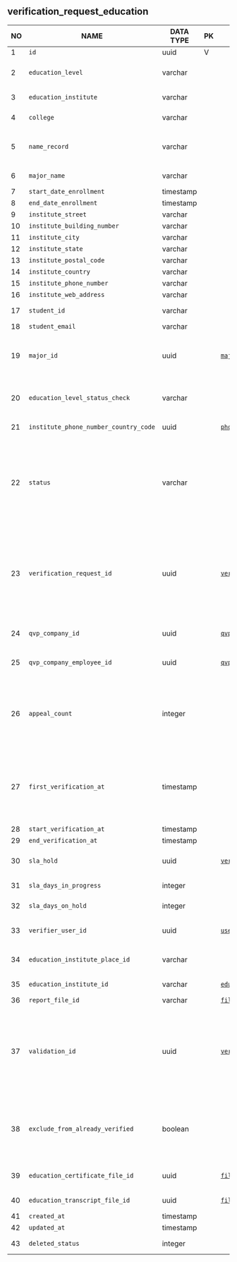 verification_request_education
----------------------------


NO | NAME | DATA TYPE | PK | FK | DESCRIPTION  | COMMENTS          
---|------|-----------|----|----|--------------|----------
1|`id` | uuid | V |  | 
2|`education_level` | varchar |  |  | One of: Diploma, Bachelor, Masters, Doctoral
3|`education_institute` | varchar |  |  | Name of education institute
4|`college` | varchar |  |  | Name of the college
5|`name_record` | varchar |  |  | Aplicant (former student) name as it is written in the educ. certificate
6|`major_name` | varchar |  |  | Major (specialization)
7|`start_date_enrollment` | timestamp |  |  | 
8|`end_date_enrollment` | timestamp |  |  | 
9|`institute_street` | varchar |  |  | 
10|`institute_building_number` | varchar |  |  | 
11|`institute_city` | varchar |  |  | 
12|`institute_state` | varchar |  |  | 
13|`institute_postal_code` | varchar |  |  | 
14|`institute_country` | varchar |  |  | 
15|`institute_phone_number` | varchar |  |  | 
16|`institute_web_address` | varchar |  |  | 
17|`student_id` | varchar |  |  | Institute's internal student id
18|`student_email` | varchar |  |  | 
19|`major_id` | uuid |  | [`majors`](majors.md) | A Major from internal list of majors that has been mapped to this edu. cert. 
20|`education_level_status_check` | varchar |  |  | one of: Incompatible, Compatible, Unable to verify
21|`institute_phone_number_country_code` | uuid |  | [`phone_country_codes`](phone_country_codes.md) | Institute phone country code
22|`status` | varchar |  |  | One of: payment_pending, updated, withdrawn, unpaid, unable_to_verify, returned, on_hold, rejected, drafted, pending, in_progress, accepted
23|`verification_request_id` | uuid |  | [`verification_requests`](verification_requests.md) | TODO: Verification request that this record is connected to. There is a reverse reference - from verification_request to this table. Cardinality - 1:1 Remove this field?
24|`qvp_company_id` | uuid |  | [`qvp_companies`](qvp_companies.md) | The company that is assigned to verify this request
25|`qvp_company_employee_id` | uuid |  | [`qvp_company_employees`](qvp_company_employees.md) | QVP company employee assigned to this request
26|`appeal_count` | integer |  |  | Count of appeals. An 'appeal' is when the applicant appeals to verify education again after an unsuccessful attempt.
27|`first_verification_at` | timestamp |  |  | TODO: what is first verification? First attempt to call the institute? Or there can be multiple verifications for a single verification request?
28|`start_verification_at` | timestamp |  |  | 
29|`end_verification_at` | timestamp |  |  | 
30|`sla_hold` | uuid |  | [`verification_request_sla_holds`](verification_request_sla_holds.md) | description of a hold if one exists for this verification
31|`sla_days_in_progress` | integer |  |  | recalculated and updated every day
32|`sla_days_on_hold` | integer |  |  | recalculated and updated every day
33|`verifier_user_id` | uuid |  | [`users`](users.md) | The user that was doing the verification
34|`education_institute_place_id` | varchar |  |  | Google places Place id if applicable
35|`education_institute_id` | varchar |  | [`education_institutes`](education_institutes.md) | Matching education institute
36|`report_file_id` | varchar |  | [`file_storage`](file_storage.md) | verification report
37|`validation_id` | uuid |  | [`verification_request_validations`](verification_request_validations.md) | Reference to the most recent validation object - details of validation of this request. There can be more than 1 validation per request. This field points to the most recent one.
38|`exclude_from_already_verified` | boolean |  |  | TODO: does it mean that this request should be excluded from already verified and verified once more? Old field?
39|`education_certificate_file_id` | uuid |  | [`file_storage`](file_storage.md) | Attachment - education certificate
40|`education_transcript_file_id` | uuid |  | [`file_storage`](file_storage.md) | Attachment - transcript
41|`created_at` | timestamp |  |  | 
42|`updated_at` | timestamp |  |  | 
43|`deleted_status` | integer |  |  | 0 - active record, 1 - deleted record.
